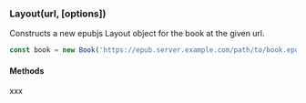 <h3 id="layout">Layout(url, [options])</h3>

Constructs a new epubjs Layout object for the book at the given url.

```js
const book = new Book('https://epub.server.example.com/path/to/book.epub');
```

<h4 id='book.methods'>Methods</h4>

xxx
